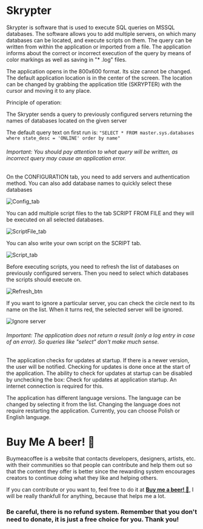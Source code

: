 # Skrypter
Skrypter is software that is used to execute SQL queries on MSSQL databases. The software allows you to add multiple servers, on which many databases can be located, and execute scripts on them. The query can be written from within the application or imported from a file. The application informs about the correct or incorrect execution of the query by means of color markings as well as saving in "* .log" files.

The application opens in the 800x600 format. Its size cannot be changed. The default application location is in the center of the screen. The location can be changed by grabbing the application title (SKRYPTER) with the cursor and moving it to any place.

Principle of operation:

The Skrypter sends a query to previously configured servers returning the names of databases located on the given server

The default query text on first run is:
`"SELECT * FROM master.sys.databases where state_desc = 'ONLINE' order by name"`
###### Important: You should pay attention to what query will be written, as incorrect query may cause an application error.

On the CONFIGURATION tab, you need to add servers and authentication method. You can also add database names to quickly select these databases

![Config_tab](https://i.imgur.com/UMkvyFn.png)

You can add multiple script files to the tab SCRIPT FROM FILE and they will be executed on all selected databases.

![ScriptFile_tab](https://i.imgur.com/6zIg8PT.png)

You can also write your own script on the SCRIPT tab.

![Script_tab](https://i.imgur.com/zN6V1uG.png)

Before executing scripts, you need to refresh the list of databases on previously configured servers. Then you need to select which databases the scripts should execute on.

![Refresh_btn](https://i.imgur.com/CBWvySA.png)

If you want to ignore a particular server, you can check the circle next to its name on the list. When it turns red, the selected server will be ignored.

![Ignore server](https://i.imgur.com/MH0UxIB.png)


###### Important: The application does not return a result (only a log entry in case of an error). So queries like "select" don't make much sense.

The application checks for updates at startup. If there is a newer version, the user will be notified. Checking for updates is done once at the start of the application. The ability to check for updates at startup can be disabled by unchecking the box: Check for updates at application startup. An internet connection is required for this.

The application has different language versions. The language can be changed by selecting it from the list. Changing the language does not require restarting the application. Currently, you can choose Polish or English language.

# Buy Me A beer! 🍺

Buymeacoffee is a website that contacts developers, designers, artists, etc. with their communities so that people can contribute and help them out so that the content they offer is better since the rewarding system encourages creators to continue doing what they like and helping others.

If you can contribute or you want to, feel free to do it at [__Buy me a beer! :beer:__](https://www.buymeacoffee.com/pawelm), I will be really thankfull for anything, because that helps me a lot.
### Be careful, there is no refund system. Remember that you don't need to donate, it is just a free choice for you. Thank you!
